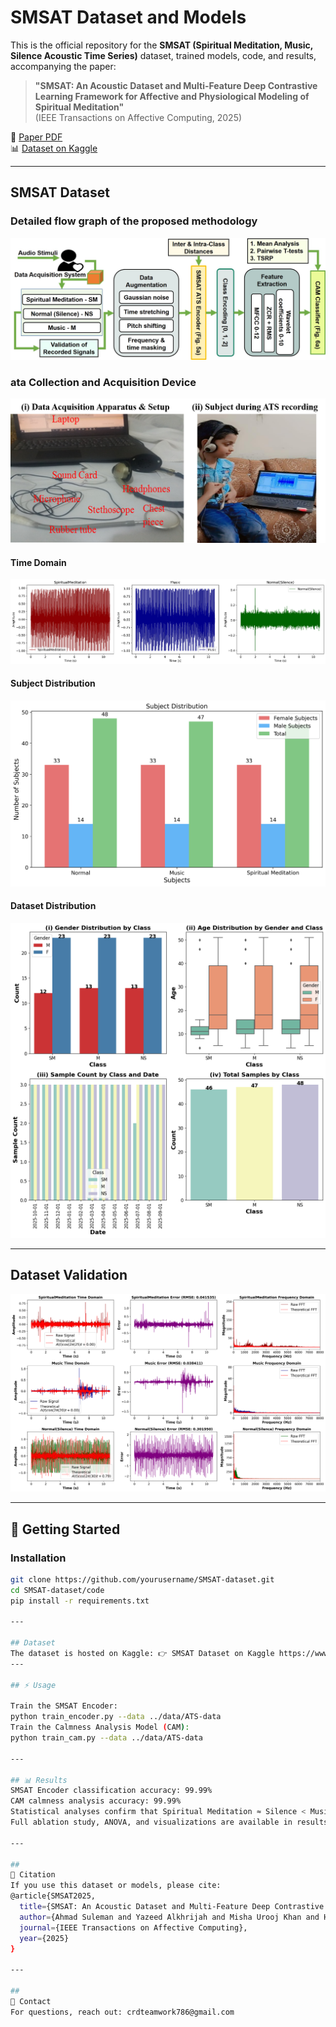 # SMSAT Dataset and Models

This is the official repository for the **SMSAT (Spiritual Meditation, Music, Silence Acoustic Time Series)** dataset, trained models, code, and results, accompanying the paper:

> **"SMSAT: An Acoustic Dataset and Multi-Feature Deep Contrastive Learning Framework for Affective and Physiological Modeling of Spiritual Meditation"**  
> (IEEE Transactions on Affective Computing, 2025)  

📄 [Paper PDF]([./paper/SMSAT_Paper.pdf](https://arxiv.org/abs/2505.00839))  
📊 [Dataset on Kaggle](https://www.kaggle.com/datasets/crdkhan/qmsat-dataset)

---
## SMSAT Dataset

### Detailed flow graph of the proposed methodology
![Subject Distribution](./data/block.jpg)

### ata Collection and Acquisition Device
![Subject Distribution](./data/daq.png)


#### Time Domain 
![All in One](./data/all_classes_audio.jpeg)

#### Subject Distribution
![Subject Distribution](./data/subject_distribution.png)

#### Dataset  Distribution
![Distribution](./data/data-subplot.png)

---
## Dataset Validation

![Subject Distribution](./Dataset-Validation/signal_comparison_all_classes.png)

---
## 🚀 Getting Started
### Installation
```bash
git clone https://github.com/yourusername/SMSAT-dataset.git
cd SMSAT-dataset/code
pip install -r requirements.txt

---

## Dataset
The dataset is hosted on Kaggle: 👉 SMSAT Dataset on Kaggle https://www.kaggle.com/datasets/crdkhan/qmsat-dataset/data
---

## ⚡ Usage

Train the SMSAT Encoder:
python train_encoder.py --data ../data/ATS-data
Train the Calmness Analysis Model (CAM):
python train_cam.py --data ../data/ATS-data

---

## 📊 Results
SMSAT Encoder classification accuracy: 99.99%
CAM calmness analysis accuracy: 99.99%
Statistical analyses confirm that Spiritual Meditation ≈ Silence < Music in calmness effect.
Full ablation study, ANOVA, and visualizations are available in results/.

---

##
📄 Citation
If you use this dataset or models, please cite:
@article{SMSAT2025,
  title={SMSAT: An Acoustic Dataset and Multi-Feature Deep Contrastive Learning Framework for Affective and Physiological Modeling of Spiritual Meditation},
  author={Ahmad Suleman and Yazeed Alkhrijah and Misha Urooj Khan and Hareem Khan and Muhammad Abdullah Husnain Ali Faiz and Mohamad A. Alawad and Zeeshan Kaleem and Guan Gui},
  journal={IEEE Transactions on Affective Computing},
  year={2025}
}

---

##
📧 Contact
For questions, reach out: crdteamwork786@gmail.com
